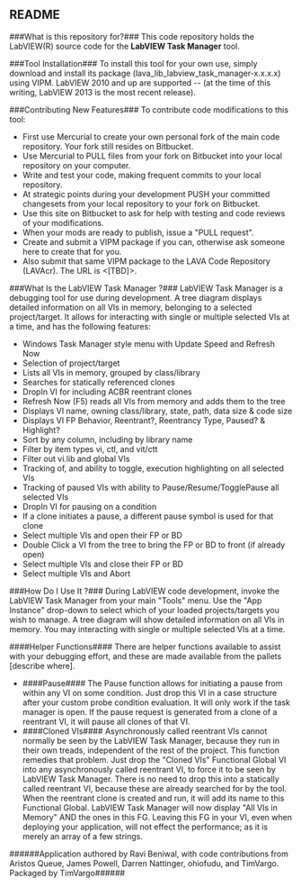 ## README ##
###What is this repository for?###
This code repository holds the LabVIEW(R) source code for the **LabVIEW Task Manager** tool.

###Tool Installation###
To install this tool for your own use, simply download and install its package (lava_lib_labview_task_manager-x.x.x.x) using VIPM.  LabVIEW 2010 and up are supported -- (at the time of this writing, LabVIEW 2013 is the most recent release).

###Contributing New Features###
To contribute code modifications to this tool: 

* First use Mercurial to create your own personal fork of the main code repository. Your fork still resides on Bitbucket.
* Use Mercurial to PULL files from your fork on Bitbucket into your local repository on your computer.
* Write and test your code, making frequent commits to your local repository.
* At strategic points during your development PUSH your committed changesets from your local repository to your fork on Bitbucket.
* Use this site on Bitbucket to ask for help with testing and code reviews of your modifications.
* When your mods are ready to publish, issue a "PULL request".
* Create and submit a VIPM package if you can, otherwise ask someone here to create that for you.
* Also submit that same VIPM package to the LAVA Code Repository (LAVAcr).  The URL is <[TBD]>.

###What Is the LabVIEW Task Manager ?###
LabVIEW Task Manager is a debugging tool for use during development.  A tree diagram displays detailed information on all VIs in memory, belonging to a selected project/target.  It allows for interacting with single or multiple selected VIs at a time, and has the following features: 

* Windows Task Manager style menu with Update Speed and Refresh Now
* Selection of project/target
* Lists all VIs in memory, grouped by class/library
* Searches for statically referenced clones
* DropIn VI for including ACBR reentrant clones
* Refresh Now (F5) reads all VIs from memory and adds them to the tree
* Displays VI name, owning class/library, state, path, data size &amp; code size
* Displays VI FP Behavior, Reentrant?, Reentrancy Type, Paused? &amp; Highlight?
* Sort by any column, including by library name
* Filter by item types vi, ctl, and vit/ctt
* Filter out vi.lib and global VIs
* Tracking of, and ability to toggle, execution highlighting on all selected VIs
* Tracking of paused VIs with ability to Pause/Resume/TogglePause all selected VIs
* DropIn VI for pausing on a condition
* If a clone initiates a pause, a different pause symbol is used for that clone
* Select multiple VIs and open their FP or BD
* Double Click a VI from the tree to bring the FP or BD to front (if already open)
* Select multiple VIs and close their FP or BD
* Select multiple VIs and Abort

###How Do I Use It ?###
During LabVIEW code development, invoke the LabVIEW Task Manager from your main "Tools" menu.  Use the "App Instance" drop-down to select which of your loaded projects/targets you wish to manage.  A tree diagram will show detailed information on all VIs in memory.  You may interacting with single or multiple selected VIs at a time.

####Helper Functions####
There are helper functions available to assist with your debugging effort, and these are made available from the pallets [describe where].

* ####Pause####
The Pause function allows for initiating a pause from within any VI on some condition.  Just drop this VI in a case structure after your custom probe condition evaluation.  It will only work if the task manager is open.  If the pause request is generated from a clone of a reentrant VI, it will pause all clones of that VI.
* ####Cloned VIs####
Asynchronously called reentrant VIs cannot normally be seen by the LabVIEW Task Manager, because they run in their own treads, independent of the rest of the project.  This function remedies that problem.  Just drop the "Cloned VIs" Functional Global VI into any asynchronously called reentrant VI, to force it to be seen by LabVIEW Task Manager.  There is no need to drop this into a statically called reentrant VI, because these are already searched for by the tool.  When the reentrant clone is created and run, it will add its name to this Functional Global.  LabVIEW Task Manager will now display "All VIs in Memory" AND the ones in this FG.  Leaving this FG in your VI, even when deploying your application, will not effect the performance; as it is merely an array of a few strings.

######Application authored by Ravi Beniwal, with code contributions from Aristos Queue, James Powell, Darren Nattinger, ohiofudu, and TimVargo.  Packaged by TimVargo######